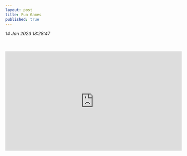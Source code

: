 ```yaml
---
layout: post
title: Fun Games
published: true
---
```

_14 Jan 2023 18:28:47_
<br>
<br>
<br>

<iframe width="560" height="315"
src="https://www.youtube.com/embed/pGWo_Nmt8l4"
frameborder="0"
allow="accelerometer; autoplay; encrypted-media; gyroscope; picture-in-picture"
allowfullscreen></iframe>
